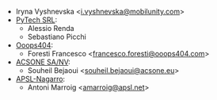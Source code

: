 - Iryna Vyshnevska \<<i.vyshnevska@mobilunity.com>\>
- [PyTech SRL](https://www.pytech.it):
  - Alessio Renda
  - Sebastiano Picchi
- [Ooops404](https://www.ooops404.com):
  - Foresti Francesco \<<francesco.foresti@ooops404.com>\>
- [ACSONE SA/NV](https://www.acsone.eu):
  - Souheil Bejaoui \<<souheil.bejaoui@acsone.eu>\>
- [APSL-Nagarro](https://apsl.tech):
  - Antoni Marroig \<<amarroig@apsl.net>\>
